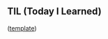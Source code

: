 ## TIL (Today I Learned)

([template](https://github.com/100-hours-a-week/lydia-til/blob/863a17a7566df9dea5b5435b2499b103914d1e95/Feb/2025-02-03.md))

